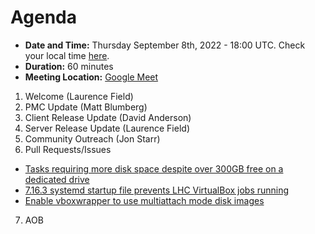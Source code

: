 # Agenda

* **Date and Time:** Thursday September 8th, 2022 - 18:00 UTC.  Check your local time [here](https://www.timeanddate.com/worldclock/converter.html?iso=20220908T180000&p1=791&p2=64&p3=179&p4=1440&p5=136&p6=309).
* **Duration:** 60 minutes
* **Meeting Location:** [Google Meet](https://meet.google.com/pgs-wwfv-gdk)

1. Welcome (Laurence Field) 
2. PMC Update (Matt Blumberg)
3. Client Release Update (David Anderson)
4. Server Release Update (Laurence Field) 
5. Community Outreach (Jon Starr) 
6. Pull Requests/Issues
  * [Tasks requiring more disk space despite over 300GB free on a dedicated drive](https://github.com/BOINC/boinc/issues/4643#issuecomment-1081507271)
  * [7.16.3 systemd startup file prevents LHC VirtualBox jobs running](https://github.com/BOINC/boinc/issues/3355)
  * [Enable vboxwrapper to use multiattach mode disk images](https://github.com/BOINC/boinc/pull/4603)
7. AOB

